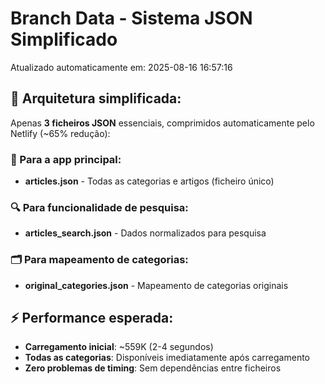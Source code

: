 # Branch Data - Sistema JSON Simplificado
Atualizado automaticamente em: 2025-08-16 16:57:16

## 🎯 Arquitetura simplificada:
Apenas **3 ficheiros JSON** essenciais, comprimidos automaticamente pelo Netlify (~65% redução):

### 📱 Para a app principal:
- **articles.json** - Todas as categorias e artigos (ficheiro único)

### 🔍 Para funcionalidade de pesquisa:
- **articles_search.json** - Dados normalizados para pesquisa

### 🗂️ Para mapeamento de categorias:
- **original_categories.json** - Mapeamento de categorias originais

## ⚡ Performance esperada:
- **Carregamento inicial**: ~559K (2-4 segundos)
- **Todas as categorias**: Disponíveis imediatamente após carregamento
- **Zero problemas de timing**: Sem dependências entre ficheiros
